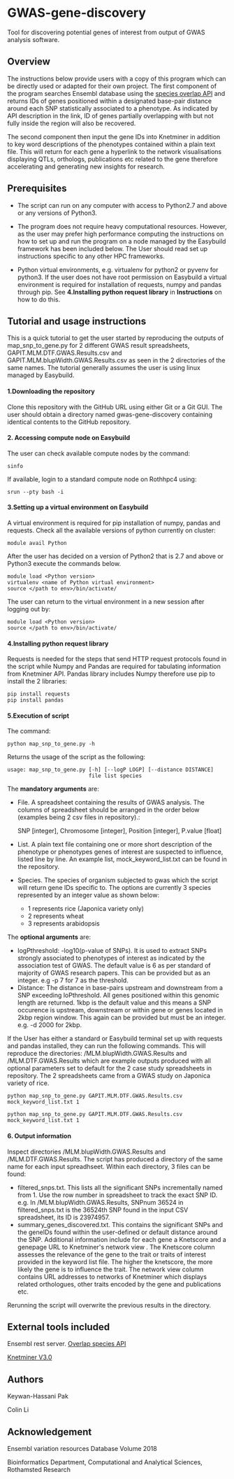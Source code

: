 # GWAS-gene-discovery
Tool for discovering potential genes of interest from output of GWAS analysis software.




## Overview
The instructions below provide users with a copy of this program which can be directly used or adapted for their own project. 
The first component of the program searches Ensembl database using the [species overlap API](https://rest.ensembl.org/documentation/info/overlap_region) and returns IDs of genes positioned within a designated base-pair distance around each SNP statistically associated to a phenotype. As indicated by API description in the link, ID of genes partially overlapping with but not fully inside the region will also be recovered.

The second component then input the gene IDs into Knetminer in addition to key word descriptions of the phenotypes contained within a plain text file. This will return for each gene a hyperlink to the network visualisations displaying QTLs, orthologs, publications etc related to the gene therefore accelerating and generating new insights for research.




## Prerequisites
* The script can run on any computer with access to Python2.7 and above or any versions of Python3. 

* The program does not require heavy computational resources. However, as the user may prefer high performance computing the instructions on how to set up and run the program on a node managed by the Easybuild framework has been included below. The User should read set up instructions specific to any other HPC frameworks.

* Python virtual environments, e.g. virtualenv for python2 or pyvenv for python3. If the user does not have root permission on Easybuild a virtual environment is required for installation of requests, numpy and pandas through pip. See **4.Installing python request library** in **Instructions** on how to do this.




## Tutorial and usage instructions
This is a quick tutorial to get the user started by reproducing the outputs of map_snp_to_gene.py for 2 different GWAS result spreadsheets, GAPIT.MLM.DTF.GWAS.Results.csv and GAPIT.MLM.blupWidth.GWAS.Results.csv as seen in the 2 directories of the same names. The tutorial generally assumes the user is using linux managed by Easybuild.

#### 1.Downloading the repository
Clone this repository with the GitHub URL using either Git or a Git GUI. The user should obtain a directory named gwas-gene-discovery containing identical contents to the GitHub repository.

#### 2. Accessing compute node on Easybuild
The user can check available compute nodes by the command:
```
sinfo 
```
If available, login to a standard compute node on Rothhpc4 using:
```
srun --pty bash -i
```

#### 3.Setting up a virtual environment on Easybuild
A virtual environment is required for pip installation of numpy, pandas and requests.
Check all the available versions of python currently on cluster:
```
module avail Python
```
After the user has decided on a version of Python2 that is 2.7 and above or Python3 execute the commands below.

```
module load <Python version>
virtualenv <name of Python virtual environment>
source </path to env>/bin/activate/
```
The user can return to the virtual environment in a new session after logging out by:
```
module load <Python version>
source </path to env>/bin/activate/
```
  
#### 4.Installing python request library
Requests is needed for the steps that send HTTP request protocols found in the script while Numpy and Pandas are required for tabulating information from Knetminer API. Pandas library includes Numpy therefore use pip to install the 2 libraries:
```
pip install requests
pip install pandas
```

#### 5.Execution of script
The command:
```
python map_snp_to_gene.py -h
```
Returns the usage of the script as the following:
```
usage: map_snp_to_gene.py [-h] [--logP LOGP] [--distance DISTANCE]
                          file list species
```
The **mandatory arguments** are:
* File. A spreadsheet containing the results of GWAS analysis. The columns of spreadsheet should be arranged in the order below (examples being 2 csv files in repository).:

  SNP [integer], Chromosome [integer], Position [integer], P.value [float]

* List. A plain text file containing one or more short description of the phenotype or phenotypes genes of interest are suspected to influence, listed line by line. An example list, mock_keyword_list.txt can be found in the repository.

* Species. The species of organism subjected to gwas which the script will return gene IDs specific to. The options are currently 3 species represented by an integer value as shown below:


     * 1 represents rice (Japonica variety only)
     * 2 represents wheat
     * 3 represents arabidopsis


The **optional arguments** are:
* logPthreshold: -log10(p-value of SNPs). It is used to extract SNPs strongly associated to phenotypes of interest as indicated by the association test of GWAS. The default value is 6 as per standard of majority of GWAS research papers. This can be provided but as an integer. e.g -p 7 for 7 as the threshold.
* Distance: The distance in base-pairs upstream and downstream from a SNP exceeding loPthreshold. All genes positioned within this genomic length are returned. 1kbp is the default value and this means a SNP occurence is upstream, downstream or within gene or genes located in 2kbp region window. This again can be provided but must be an integer. e.g. -d 2000 for 2kbp.

If the User has either a standard or Easybuild terminal set up with requests and pandas installed, they can run the following commands. This will reproduce the directories: /MLM.blupWidth.GWAS.Results and /MLM.DTF.GWAS.Results which are example outputs produced with all optional parameters set to default for the 2 case study spreadsheets in repository. The 2 spreadsheets came from a GWAS study on Japonica variety of rice.

```
python map_snp_to_gene.py GAPIT.MLM.DTF.GWAS.Results.csv mock_keyword_list.txt 1
```
```
python map_snp_to_gene.py GAPIT.MLM.DTF.GWAS.Results.csv mock_keyword_list.txt 1
```

#### 6. Output information
Inspect directories /MLM.blupWidth.GWAS.Results and /MLM.DTF.GWAS.Results. The script has produced a directory of the same name for each input spreadhseet. Within each directory, 3 files can be found:
* filtered_snps.txt. This lists all the significant SNPs incrementally named from 1. Use the row number in spreadsheet to track the exact SNP ID. e.g. In /MLM.blupWidth.GWAS.Results, SNPnum 36524 in filtered_snps.txt is the 36524th SNP found in the input CSV spreadsheet, its ID is 23974957.
* summary_genes_discovered.txt. This contains the significant SNPs and the geneIDs found within the user-defined or default distance around the SNP. Additional information include for each gene a Knetscore and a genepage URL to Knetminer's network view . The Knetscore column assesses the relevance of the gene to the trait or traits of interest provided in the keyword list file. The higher the knetscore, the more likely the gene is to influence the trait. The network view column contains URL addresses to networks of Knetminer which displays related orthologues, other traits encoded by the gene and publications etc. 

Rerunning the script will overwrite the previous results in the directory.


## External tools included
Ensembl rest server. [Overlap species API](https://rest.ensembl.org/documentation/info/overlap_region)


[Knetminer V3.0](https://knetminer.rothamsted.ac.uk/KnetMiner/)



## Authors
Keywan-Hassani Pak


Colin Li



## Acknowledgement
Ensembl variation resources
Database Volume 2018


Bioinformatics Department, Computational and Analytical Sciences, Rothamsted Research


